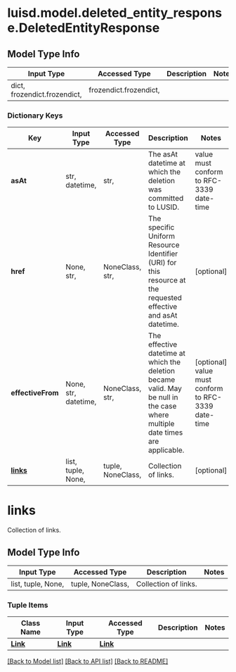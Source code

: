 # luisd.model.deleted_entity_response.DeletedEntityResponse

## Model Type Info
Input Type | Accessed Type | Description | Notes
------------ | ------------- | ------------- | -------------
dict, frozendict.frozendict,  | frozendict.frozendict,  |  | 

### Dictionary Keys
Key | Input Type | Accessed Type | Description | Notes
------------ | ------------- | ------------- | ------------- | -------------
**asAt** | str, datetime,  | str,  | The asAt datetime at which the deletion was committed to LUSID. | value must conform to RFC-3339 date-time
**href** | None, str,  | NoneClass, str,  | The specific Uniform Resource Identifier (URI) for this resource at the requested effective and asAt datetime. | [optional] 
**effectiveFrom** | None, str, datetime,  | NoneClass, str,  | The effective datetime at which the deletion became valid. May be null in the case where multiple date times are applicable. | [optional] value must conform to RFC-3339 date-time
**[links](#links)** | list, tuple, None,  | tuple, NoneClass,  | Collection of links. | [optional] 

# links

Collection of links.

## Model Type Info
Input Type | Accessed Type | Description | Notes
------------ | ------------- | ------------- | -------------
list, tuple, None,  | tuple, NoneClass,  | Collection of links. | 

### Tuple Items
Class Name | Input Type | Accessed Type | Description | Notes
------------- | ------------- | ------------- | ------------- | -------------
[**Link**](Link.md) | [**Link**](Link.md) | [**Link**](Link.md) |  | 

[[Back to Model list]](../../README.md#documentation-for-models) [[Back to API list]](../../README.md#documentation-for-api-endpoints) [[Back to README]](../../README.md)

